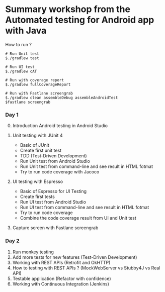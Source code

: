 # Summary workshop from the Automated testing for Android app with Java

How to run ?
```
# Run Unit test
$./gradlew test

# Run UI test
$./gradlew cAT

# Run with coverage report
$./gradlew fullCoverageReport

# Run with Fastlane screengrab
$./gradlew clean assembleDebug assembleAndroidTest
$fastlane screengrab
```

### Day 1
0. Introduction Android testing in Android Studio
1. Unit testing with JUnit 4
    * Basic of JUnit
    * Create first unit test
    * TDD (Test-Driven Development)
    * Run Unit test from Android Studio
    * Run Unit test from command-line and see result in HTML fotmat
    * Try to run code coverage with Jacoco

2. UI testing with Espresso
    * Basic of Espresso for UI Testing
    * Create first tests
    * Run UI test from Android Studio
    * Run UI test from command-line and see result in HTML fotmat
    * Try to run code coverage
    * Combine the code coverage result from UI and Unit test

3. Capture screen with Fastlane screengrab


### Day 2
1. Run monkey testing
2. Add more tests for new features (Test-Driven Development)
3. Working with REST APIs (Retrofit and OkHTTP)
4. How to testing with REST APIs ? (MockWebServer vs Stubby4J vs Real API)
5. Testable application (Refactor with confidence)
6. Working with Continuous Integration (Jenkins)
